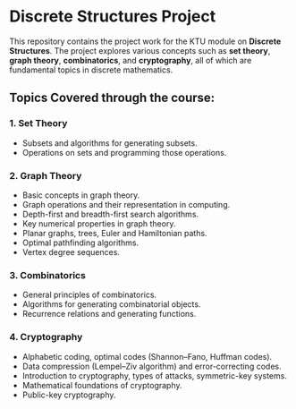 # Discrete Structures Project

This repository contains the project work for the KTU module on **Discrete Structures**. The project explores various concepts such as **set theory**, **graph theory**, **combinatorics**, and **cryptography**, all of which are fundamental topics in discrete mathematics.

## Topics Covered through the course:

### 1. Set Theory
- Subsets and algorithms for generating subsets.
- Operations on sets and programming those operations.

### 2. Graph Theory
- Basic concepts in graph theory.
- Graph operations and their representation in computing.
- Depth-first and breadth-first search algorithms.
- Key numerical properties in graph theory.
- Planar graphs, trees, Euler and Hamiltonian paths.
- Optimal pathfinding algorithms.
- Vertex degree sequences.

### 3. Combinatorics
- General principles of combinatorics.
- Algorithms for generating combinatorial objects.
- Recurrence relations and generating functions.

### 4. Cryptography
- Alphabetic coding, optimal codes (Shannon–Fano, Huffman codes).
- Data compression (Lempel–Ziv algorithm) and error-correcting codes.
- Introduction to cryptography, types of attacks, symmetric-key systems.
- Mathematical foundations of cryptography.
- Public-key cryptography.
